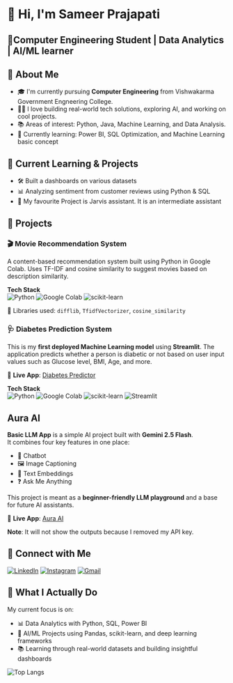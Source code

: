 # 👋 Hi, I'm Sameer Prajapati
## 🚀Computer Engineering Student | Data Analytics | AI/ML learner

## 🧠 About Me

- 🎓 I'm currently pursuing **Computer Engineering** from Vishwakarma Government Engneering College.
- 🧑‍💻 I love building real-world tech solutions, exploring AI, and working on cool projects.
- 📚 Areas of interest: Python, Java, Machine Learning, and Data Analysis.
- 🎯 Currently learning: Power BI, SQL Optimization, and Machine Learning basic concept

## 📘 Current Learning & Projects

- 🛠️ Built a dashboards on various datasets
- 📊 Analyzing sentiment from customer reviews using Python & SQL
- 🧠 My favourite Project is Jarvis assistant. It is an intermediate assistant

## 🚀 Projects

### 🎬 Movie Recommendation System

A content-based recommendation system built using Python in Google Colab. Uses TF-IDF and cosine similarity to suggest movies based on description similarity.

**Tech Stack**  
![Python](https://img.shields.io/badge/Python-3.10-blue?logo=python&logoColor=white)
![Google Colab](https://img.shields.io/badge/Google%20Colab-Notebook-yellow?logo=googlecolab&logoColor=white)
![scikit-learn](https://img.shields.io/badge/scikit--learn-ML-orange?logo=scikitlearn&logoColor=white)
  
🧠 Libraries used: `difflib`, `TfidfVectorizer`, `cosine_similarity`  

### 🩺 Diabetes Prediction System

This is my **first deployed Machine Learning model** using **Streamlit**. The application predicts whether a person is diabetic or not based on user input values such as Glucose level, BMI, Age, and more.

🔗 **Live App**: [Diabetes Predictor](https://predict-diabetes-risk.streamlit.app/)

**Tech Stack**  
![Python](https://img.shields.io/badge/Python-3.10-blue?logo=python&logoColor=white)
![Google Colab](https://img.shields.io/badge/Google%20Colab-Notebook-yellow?logo=googlecolab&logoColor=white)
![scikit-learn](https://img.shields.io/badge/scikit--learn-ML-orange?logo=scikitlearn&logoColor=white)
![Streamlit](https://img.shields.io/badge/Streamlit-App-ff4b4b?logo=streamlit&logoColor=white)

## Aura AI

**Basic LLM App** is a simple AI project built with **Gemini 2.5 Flash**.  
It combines four key features in one place:  
- 💬 Chatbot  
- 🖼️ Image Captioning  
- 🔎 Text Embeddings  
- ❓ Ask Me Anything  

This project is meant as a **beginner-friendly LLM playground** and a base for future AI assistants.

🔗 **Live App**: [Aura AI](https://aura-ai-webapp.streamlit.app/)

**Note**: It will not show the outputs because I removed my API key.


## 🔗 Connect with Me

[![LinkedIn](https://img.shields.io/badge/LinkedIn-0077B5?style=flat&logo=linkedin&logoColor=white)](https://www.linkedin.com/in/sameer-prajapati-944ab928b?utm_source=share&utm_campaign=share_via&utm_content=profile&utm_medium=android_app)
[![Instagram](https://img.shields.io/badge/Instagram-E4405F?style=flat&logo=instagram&logoColor=white)](https://www.instagram.com/sameer_.0904)
[![Gmail](https://img.shields.io/badge/Gmail-D14836?style=flat&logo=gmail&logoColor=white)](mailto:sameerprajapati0904@gmail.com)

## 💼 What I Actually Do

My current focus is on:

- 📊 Data Analytics with Python, SQL, Power BI
- 🤖 AI/ML Projects using Pandas, scikit-learn, and deep learning frameworks
- 📚 Learning through real-world datasets and building insightful dashboards

![Top Langs](https://github-readme-stats.vercel.app/api/top-langs/?username=Sameer-0904&layout=compact&theme=dark)


